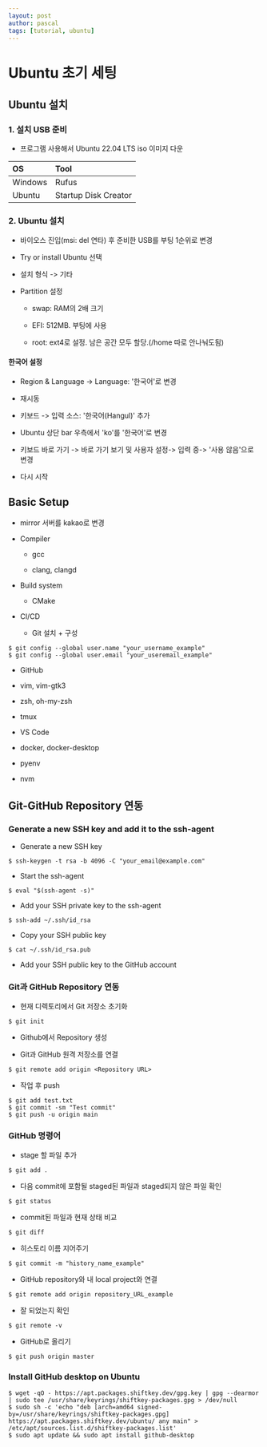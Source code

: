 ```yaml
---
layout: post
author: pascal
tags: [tutorial, ubuntu]
---
```


# Ubuntu 초기 세팅 

## Ubuntu 설치

### 1. 설치 USB 준비
   
- 프로그램 사용해서 Ubuntu 22.04 LTS iso 이미지 다운

| OS | Tool |
|:---|:---|
| Windows | Rufus |
| Ubuntu | Startup Disk Creator |

### 2. Ubuntu 설치
   
- 바이오스 진입(msi: del 연타) 후 준비한 USB를 부팅 1순위로 변경
  
- Try or install Ubuntu 선택
  
- 설치 형식 -> 기타
  
- Partition 설정

  - swap: RAM의 2배 크기
    
  - EFI: 512MB. 부팅에 사용
    
  - root: ext4로 설정. 남은 공간 모두 할당.(/home 따로 안나눠도됨)

#### 한국어 설정
  
- Region & Language -> Language: '한국어'로 변경
  
- 재시동

- 키보드 -> 입력 소스: '한국어(Hangul)' 추가

- Ubuntu 상단 bar 우측에서 'ko'를 '한국어'로 변경

- 키보드 바로 가기 -> 바로 가기 보기 및 사용자 설정-> 입력 중-> '사용 않음'으로 변경

- 다시 시작

## Basic Setup

- mirror 서버를 kakao로 변경
  
- Compiler
  
  - gcc
    
  - clang, clangd
    
- Build system
  
  - CMake
    
- CI/CD
  
  - Git 설치 + 구성
    
```
$ git config --global user.name "your_username_example"
$ git config --global user.email "your_useremail_example"
```
  - GitHub
    
- vim, vim-gtk3
  
- zsh, oh-my-zsh
  
- tmux
  
- VS Code
  
- docker, docker-desktop

- pyenv
  
- nvm

## Git-GitHub Repository 연동

### Generate a new SSH key and add it to the ssh-agent

- Generate a new SSH key
  
```
$ ssh-keygen -t rsa -b 4096 -C "your_email@example.com"
```

- Start the ssh-agent
  
```
$ eval "$(ssh-agent -s)"
```

- Add your SSH private key to the ssh-agent
  
```
$ ssh-add ~/.ssh/id_rsa
```

- Copy your SSH public key
  
```
$ cat ~/.ssh/id_rsa.pub
```

- Add your SSH public key to the GitHub account

### Git과 GitHub Repository 연동

- 현재 디렉토리에서 Git 저장소 초기화
  
```
$ git init
```

- Github에서 Repository 생성
  
- Git과 GitHub 원격 저장소를 연결
  
```
$ git remote add origin <Repository URL>
```

- 작업 후 push
  
```
$ git add test.txt
$ git commit -sm "Test commit"
$ git push -u origin main
```

### GitHub 명령어

- stage 할 파일 추가
  
```
$ git add .
```

- 다음 commit에 포함될 staged된 파일과 staged되지 않은 파일 확인
  
```
$ git status
```

- commit된 파일과 현재 상태 비교
  
```
$ git diff
```

- 히스토리 이름 지어주기
  
```
$ git commit -m "history_name_example"
```

- GitHub repository와 내 local project와 연결
  
```
$ git remote add origin repository_URL_example
```

- 잘 되었는지 확인
  
```
$ git remote -v
```

- GitHub로 올리기
  
```
$ git push origin master
```
  
### Install GitHub desktop on Ubuntu

```
$ wget -qO - https://apt.packages.shiftkey.dev/gpg.key | gpg --dearmor | sudo tee /usr/share/keyrings/shiftkey-packages.gpg > /dev/null
$ sudo sh -c 'echo "deb [arch=amd64 signed-by=/usr/share/keyrings/shiftkey-packages.gpg] https://apt.packages.shiftkey.dev/ubuntu/ any main" > /etc/apt/sources.list.d/shiftkey-packages.list'
$ sudo apt update && sudo apt install github-desktop
```
